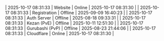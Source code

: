 | 2025-10-17 08:31:33 | Website | Online | 2025-10-17 08:31:30 |
| 2025-10-17 08:31:33 | Registration | Offline | 2025-09-09 16:40:23 |
| 2025-10-17 08:31:33 | Auth Server | Offline | 2025-08-18 09:33:31 |
| 2025-10-17 08:31:33 | Kezan (PvE) | Offline | 2025-10-11 12:51:30 |
| 2025-10-17 08:31:33 | Gurubashi (PvP) | Offline | 2025-08-23 21:44:06 |
| 2025-10-17 08:31:33 | Cloudflare | Online | 2025-10-17 08:31:30 |
